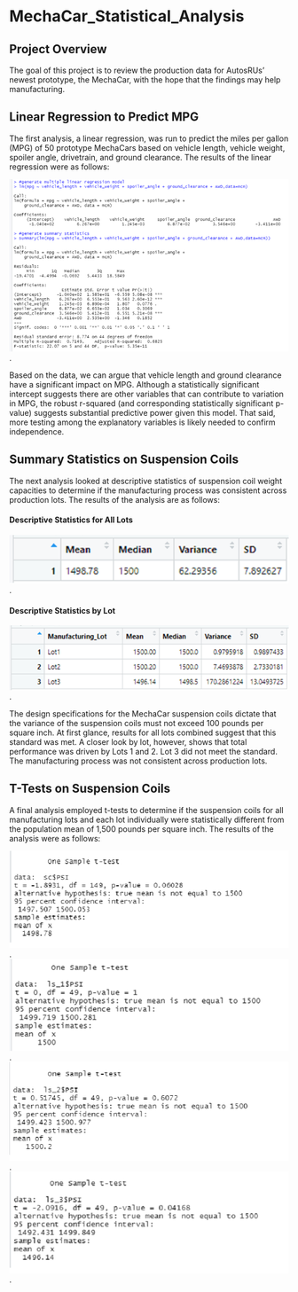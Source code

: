 # MechaCar_Statistical_Analysis

## Project Overview
The goal of this project is to review the production data for AutosRUs’ newest prototype, the MechaCar, with the hope that the findings may help manufacturing.

## Linear Regression to Predict MPG

The first analysis, a linear regression, was run to predict the miles per gallon (MPG) of 50 prototype MechaCars based on vehicle length, vehicle weight, spoiler angle, drivetrain, and ground clearance. The results of the linear regression were as follows:

![Linear_Regression_to_Predict_MPG](/Linear_Regression_to_Predict_MPG.png).

Based on the data, we can argue that vehicle length and ground clearance have a significant impact on MPG. Although a statistically significant intercept suggests there are other variables that can contribute to variation in MPG, the robust r-squared (and corresponding statistically significant p-value) suggests substantial predictive power given this model. That said, more testing among the explanatory variables is likely needed to confirm independence. 

## Summary Statistics on Suspension Coils

The next analysis looked at descriptive statistics of suspension coil weight capacities to determine if the manufacturing process was consistent across production lots. The results of the analysis are as follows:    

#### Descriptive Statistics for All Lots 

![PSI_Total_Summary](/PSI_Total_Summary.png).

#### Descriptive Statistics by Lot

![PSI_Lot_Summary](/PSI_Lot_Summary.png).

The design specifications for the MechaCar suspension coils dictate that the variance of the suspension coils must not exceed 100 pounds per square inch. At first glance, results for all lots combined suggest that this standard was met. A closer look by lot, however, shows that total performance was driven by Lots 1 and 2. Lot 3 did not meet the standard. The manufacturing process was not consistent across production lots.

## T-Tests on Suspension Coils

A final analysis employed t-tests to determine if the suspension coils for all manufacturing lots and each lot individually were statistically different from the population mean of 1,500 pounds per square inch. The results of the analysis were as follows: 

![TTest_All_Lots](/TTest_All_Lots.png).
![TTest_Lot1](/TTest_Lot1.png).
![TTest_Lot2](/TTest_Lot2.png).
![TTest_Lot3](/TTest_Lot3.png).


